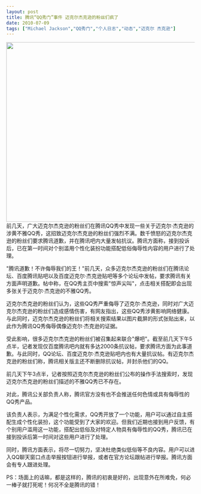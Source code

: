 ```yaml
---
layout: post
title: 腾讯“QQ秀门”事件 迈克尔杰克逊的粉丝们疯了		
date: 2010-07-09
tags: ["Michael Jackson","QQ秀门","个人日志","动态","迈克尔 杰克逊"]
---
```


<a href="MJ.jpg"><img class="alignnone size-full wp-image-262" title="MJ" src="http://www.saqqdy.com/wp-content/uploads/2010/09/MJ.jpg" alt="" width="640" height="480" /></a>
前几天，广大迈克尔杰克逊的粉丝们在腾讯QQ秀中发现一些关于迈克尔·杰克逊的涉黄不雅QQ秀，这招致迈克尔杰克逊的粉丝们强烈不满。数千愤怒的迈克尔杰克逊的粉丝们要求腾讯道歉，并在腾讯吧内大量发帖抗议。腾讯方面称，接到投诉后，已在第一时间对个别滥用个性化装扮功能搭配低俗侮辱性内容的用户进行了处理。 　　

"腾讯道歉！不许侮辱我们的王！"前几天，众多迈克尔杰克逊的粉丝们在腾讯论坛、百度腾讯贴吧以及百度迈克尔·杰克逊贴吧等多个论坛中发帖，要求腾讯有关方面声明道歉。帖中称，在QQ秀主页中搜索"惊声尖叫"，点击相关搭配即会出现多张关于迈克尔·杰克逊的不雅QQ秀。　

迈克尔杰克逊的粉丝们认为，这些QQ秀严重侮辱了迈克尔·杰克逊，同时对广大迈克尔杰克逊的粉丝们造成感情伤害，有网友指出，这些QQ秀涉黄影响网络健康。与此同时，迈克尔杰克逊的粉丝们将相关搜索结果以图片截屏的形式张贴出来，以此作为腾讯QQ秀侮辱偶像迈克尔·杰克逊的证据。 　　

受此影响，很多迈克尔杰克逊的粉丝们被召集起来联合"爆吧"。截至前几天下午5点半，记者发现仅百度腾讯吧内就有多达2000条抗议帖，要求腾讯方面为此事道歉。与此同时，QQ论坛、百度迈克尔·杰克逊贴吧内也有大量抗议帖。有迈克尔杰克逊的粉丝们称，腾讯相关版主还不断删除抗议帖，并封杀他们的QQ。 　　

前几天下午3点半，记者按照迈克尔杰克逊的粉丝们公布的操作手法搜索时，发现迈克尔杰克逊的粉丝们描述的不雅QQ秀已不存在。 　　

<!--nextpage-->对此，腾讯公关部负责人称，腾讯官方没有也不会推送任何色情或具有侮辱性的QQ秀产品。 　　

该负责人表示，为满足个性化需求，QQ秀开放了一个功能，用户可以通过自主搭配生成个性化装扮，这个功能受到了大家的欢迎。但我们近期也接到用户反馈，有个别用户滥用这一功能，搭配出低俗及对特定人物具有侮辱性的QQ秀，腾讯已在接到投诉后第一时间对这些用户进行了处理。

同时，腾讯方面表示，将尽一切努力，坚决杜绝类似低俗等不良内容。用户可以进入QQ聊天窗口点击举报按钮进行举报，或者在官方论坛跟帖进行举报。腾讯方面会有专人跟进处理。

PS：场面上的话嘛，都是这样的，腾讯的初衷是好的，出现意外在所难免，何必一棒子就打死呢！何况不全是腾讯的错！		